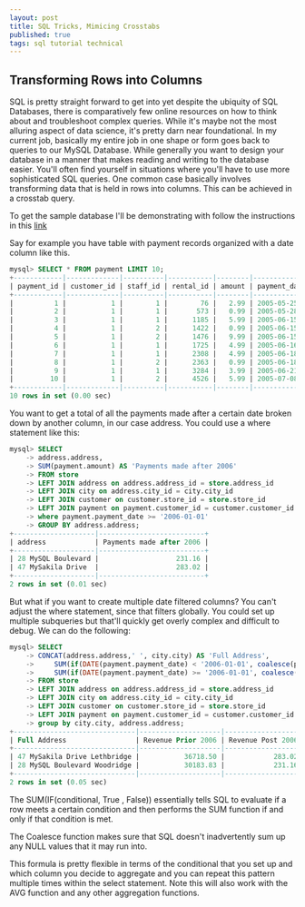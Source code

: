 ```yaml
---
layout: post
title: SQL Tricks, Mimicing Crosstabs 
published: true 
tags: sql tutorial technical
---
```


## Transforming Rows into Columns 
SQL is pretty straight forward to get into yet despite the ubiquity of SQL Databases, there is comparatively few online resources on how to think about and troubleshoot complex queries. 
While it's maybe not the most alluring aspect of data science, it's pretty darn near foundational. In my current job, basically my entire job in one shape or form goes back to queries to our MySQL Database. While generally you want to design your database in a manner that makes reading and writing to the database easier. You'll often find yourself in situations where you'll have to use more sophisticated SQL queries. One common case basically involves transforming data that is held in rows into columns. This can be achieved in a crosstab query. 

To get the sample database I'll be demonstrating with follow the instructions in this [link](https://dev.mysql.com/doc/sakila/en/sakila-installation.html)

Say for example you have table with payment records organized with a date column like this. 
```sql
mysql> SELECT * FROM payment LIMIT 10;
+------------|-------------|----------|-----------|--------|---------------------|---------------------+
| payment_id | customer_id | staff_id | rental_id | amount | payment_date        | last_update         |
+------------|-------------|----------|-----------|--------|---------------------|---------------------+
|          1 |           1 |        1 |        76 |   2.99 | 2005-05-25 11:30:37 | 2006-02-15 22:12:30 |
|          2 |           1 |        1 |       573 |   0.99 | 2005-05-28 10:35:23 | 2006-02-15 22:12:30 |
|          3 |           1 |        1 |      1185 |   5.99 | 2005-06-15 00:54:12 | 2006-02-15 22:12:30 |
|          4 |           1 |        2 |      1422 |   0.99 | 2005-06-15 18:02:53 | 2006-02-15 22:12:30 |
|          5 |           1 |        2 |      1476 |   9.99 | 2005-06-15 21:08:46 | 2006-02-15 22:12:30 |
|          6 |           1 |        1 |      1725 |   4.99 | 2005-06-16 15:18:57 | 2006-02-15 22:12:30 |
|          7 |           1 |        1 |      2308 |   4.99 | 2005-06-18 08:41:48 | 2006-02-15 22:12:30 |
|          8 |           1 |        2 |      2363 |   0.99 | 2005-06-18 13:33:59 | 2006-02-15 22:12:30 |
|          9 |           1 |        1 |      3284 |   3.99 | 2005-06-21 06:24:45 | 2006-02-15 22:12:30 |
|         10 |           1 |        2 |      4526 |   5.99 | 2005-07-08 03:17:05 | 2006-02-15 22:12:30 |
+------------|-------------|----------|-----------|--------|---------------------|---------------------+
10 rows in set (0.00 sec)
```


You want to get a total of all the payments made after a certain date broken down by another column, in our case address. 
You could use a where statement like this:
```sql 
mysql> SELECT 
    -> address.address,
    -> SUM(payment.amount) AS 'Payments made after 2006'
    -> FROM store 
    -> LEFT JOIN address on address.address_id = store.address_id
    -> LEFT JOIN city on address.city_id = city.city_id
    -> LEFT JOIN customer on customer.store_id = store.store_id
    -> LEFT JOIN payment on payment.customer_id = customer.customer_id
    -> where payment.payment_date >= '2006-01-01'
    -> GROUP BY address.address;
+--------------------|--------------------------+
| address            | Payments made after 2006 |
+--------------------|--------------------------+
| 28 MySQL Boulevard |                   231.16 |
| 47 MySakila Drive  |                   283.02 |
+--------------------|--------------------------+
2 rows in set (0.01 sec)
```

But what if you want to create multiple date filtered columns? You can't adjust the where statement, since that filters globally. You could set up multiple subqueries but that'll quickly get overly complex and difficult to debug. We can do the following: 

```sql
mysql> SELECT 
    -> CONCAT(address.address,' ', city.city) AS 'Full Address',
    ->     SUM(if(DATE(payment.payment_date) < '2006-01-01', coalesce(payment.amount, 0), 0)) AS 'Revenue Prior 2006',
    ->     SUM(if(DATE(payment.payment_date) >= '2006-01-01', coalesce(payment.amount, 0), 0)) AS 'Revenue Post 2006'
    -> FROM store 
    -> LEFT JOIN address on address.address_id = store.address_id
    -> LEFT JOIN city on address.city_id = city.city_id
    -> LEFT JOIN customer on customer.store_id = store.store_id
    -> LEFT JOIN payment on payment.customer_id = customer.customer_id
    -> group by city.city, address.address;
+------------------------------|--------------------|-------------------+
| Full Address                 | Revenue Prior 2006 | Revenue Post 2006 |
+------------------------------|--------------------|-------------------+
| 47 MySakila Drive Lethbridge |           36718.50 |            283.02 |
| 28 MySQL Boulevard Woodridge |           30183.83 |            231.16 |
+------------------------------|--------------------|-------------------+
2 rows in set (0.05 sec)
```

The SUM(IF(conditional, True , False)) essentially tells SQL to evaluate if a row meets a certain condition and then performs the SUM function if and only if that condition is met. 

The Coalesce function makes sure that SQL doesn't inadvertently sum up any NULL values that it may run into. 

This formula is pretty flexible in terms of the conditional that you set up and which column you decide to aggregate and you can repeat this pattern multiple times within the select statement. Note this will also work with the AVG function and any other aggregation functions. 
